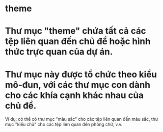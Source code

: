 # theme

# Thư mục "theme" chứa tất cả các tệp liên quan đến chủ đề hoặc hình thức trực quan của dự án.

# Thư mục này được tổ chức theo kiểu mô-đun, với các thư mục con dành cho các khía cạnh khác nhau của chủ đề.
Ví dụ: có thể có thư mục "màu sắc" cho các tệp liên quan đến màu sắc, thư mục "kiểu chữ" cho các tệp liên quan đến phông chữ, v.v.
